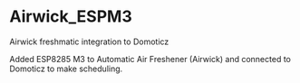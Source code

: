 # Airwick_ESPM3
Airwick freshmatic integration to Domoticz

Added ESP8285 M3 to Automatic Air Freshener (Airwick) and connected to Domoticz to make scheduling.
